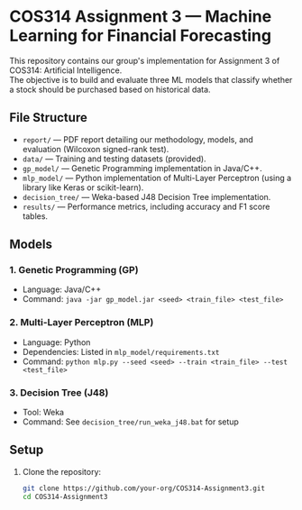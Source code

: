 # COS314 Assignment 3 — Machine Learning for Financial Forecasting

This repository contains our group's implementation for Assignment 3 of COS314: Artificial Intelligence.  
The objective is to build and evaluate three ML models that classify whether a stock should be purchased based on historical data.

## File Structure

- `report/` — PDF report detailing our methodology, models, and evaluation (Wilcoxon signed-rank test).
- `data/` — Training and testing datasets (provided).
- `gp_model/` — Genetic Programming implementation in Java/C++.
- `mlp_model/` — Python implementation of Multi-Layer Perceptron (using a library like Keras or scikit-learn).
- `decision_tree/` — Weka-based J48 Decision Tree implementation.
- `results/` — Performance metrics, including accuracy and F1 score tables.

##  Models

### 1. Genetic Programming (GP)
- Language: Java/C++
- Command: `java -jar gp_model.jar <seed> <train_file> <test_file>`

### 2. Multi-Layer Perceptron (MLP)
- Language: Python
- Dependencies: Listed in `mlp_model/requirements.txt`
- Command: `python mlp.py --seed <seed> --train <train_file> --test <test_file>`

### 3. Decision Tree (J48)
- Tool: Weka
- Command: See `decision_tree/run_weka_j48.bat` for setup

##  Setup

1. Clone the repository:
   ```bash
   git clone https://github.com/your-org/COS314-Assignment3.git
   cd COS314-Assignment3
